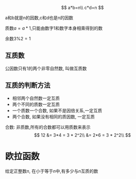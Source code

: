 $$
a*b=n\\
c*d=n
$$

a和b就是n的因数,c和d也是n的因数

质数$a=a*1$,只能由数字$1$和数字本身相乘得到的数

余数$3 \% 2=1$

## 互质数

公因数只有$1$的两个非零自然数, 叫做互质数

## 互质的判断方法

- 相邻两个自然数一定互质
- 两个不同的质数一定互质
- 一个质数一个合数, 如果不是因倍关系,一定互质
- 两个合数, 如果没有相同的质因数, 一定互质

合数: 非质数,所有的合数都可以用质数来表示
$$
12 &= 3*4 = 3 * 2^2\\
   &= 2*6 = 3 * 2^2\\
$$
# 欧拉函数

给定正整数$n$, 在小于等于$n$中,有多少与$n$互质的数